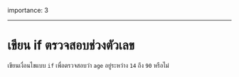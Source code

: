 importance: 3

---

# เขียน if ตรวจสอบช่วงตัวเลข

เขียนเงื่อนไขแบบ `if` เพื่อตรวจสอบว่า `age` อยู่ระหว่าง `14` ถึง `90` หรือไม่
